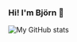 ### Hi! I'm Björn 👋

![My GitHub stats](https://github-readme-stats.vercel.app/api?username=bjornallvin&count_private=true&hide=stars)

<!--
**bjornallvin/bjornallvin** is a ✨ _special_ ✨ repository because its `README.md` (this file) appears on your GitHub profile.

Here are some ideas to get you started:

- 🔭 I’m currently working on ...
- 🌱 I’m currently learning ...
- 👯 I’m looking to collaborate on ...
- 🤔 I’m looking for help with ...
- 💬 Ask me about ...
- 📫 How to reach me: ...
- 😄 Pronouns: ...
- ⚡ Fun fact: ...
-->
